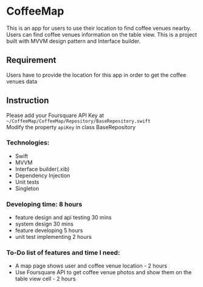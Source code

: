 # CoffeeMap

This is an app for users to use their location to find coffee venues nearby.
Users can find coffee venues information on the table view. 
This is a project built with MVVM design pattern and Interface builder.

## Requirement
Users have to provide the location for this app in order to get the coffee venues data

## Instruction
Please add your Foursquare API Key at
`~/CoffeeMap/CoffeeMap/Repository/BaseRepository.swift`<br/>
Modify the property `apiKey` in class BaseRepository

### Technologies:
- Swift
- MVVM
- Interface builder(.xib)
- Dependency Injection
- Unit tests
- Singleton

### Developing time: 8 hours
- feature design and api testing 30 mins
- system design 30 mins
- feature developing 5 hours 
- unit test implementing 2 hours

### To-Do list of features and time I need:
- A map page shows user and coffee venue location - 2 hours
- Use Foursquare API to get coffee venue photos and show them on the table view cell - 2 hours 

